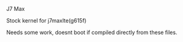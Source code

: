 J7 Max

Stock kernel for j7maxlte(g615f) 

Needs some work, doesnt boot if compiled directly from these files.

